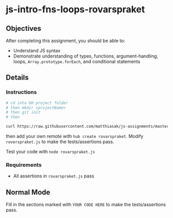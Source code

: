 # js-intro-fns-loops-rovarspraket

## Objectives

After completing this assignment, you should be able to:

* Understand JS syntax
* Demonstrate understanding of types, functions, argument-handling, loops, `Array.prototype.forEach`, and conditional statements

## Details

### Instructions

```sh
# cd into GH project folder
# then mkdir <projectName>
# then git init
# then 

curl https://raw.githubusercontent.com/matthiasak/js-assignments/master/js-intro-fns-loops-rovarspraket/rovarspraket.js > rovarspraket.js
```

then add your own remote with `hub create rovarspraket`. Modify `roverspraket.js` to make the tests/assertions pass.

Test your code with `node rovarspraket.js`

### Requirements

* All assertions in `rovarspraket.js` pass

## Normal Mode

Fill in the sections marked with `YOUR CODE HERE` to make the tests/assertions pass.